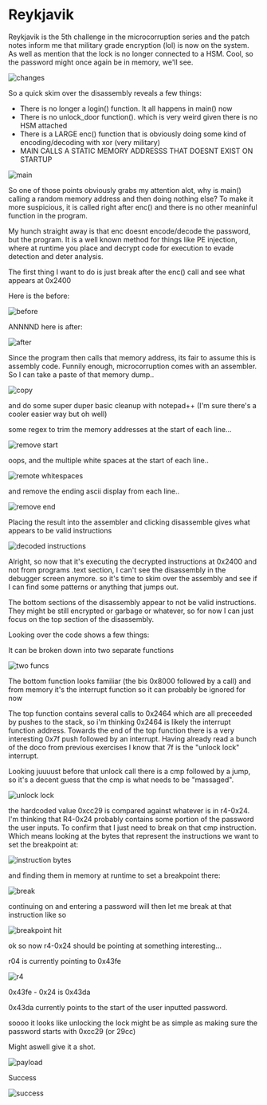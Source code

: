 # Reykjavik

Reykjavik is the 5th challenge in the microcorruption series and the patch notes inform me that military grade encryption (lol) is now on the system.
As well as mention that the lock is no longer connected to a HSM. Cool, so the password might once again be in memory, we'll see.

![changes](Images/Reykjavik/REY-changes.png)

So a quick skim over the disassembly reveals a few things:

- There is no longer a login() function. It all happens in main() now
- There is no unlock_door function(). which is very weird given there is no HSM attached
- There is a LARGE enc() function that is obviously doing some kind of encoding/decoding with xor (very military)
- MAIN CALLS A STATIC MEMORY ADDRESSS THAT DOESNT EXIST ON STARTUP

![main](Images/Reykjavik/REY-main.png)

So one of those points obviously grabs my attention alot, why is main() calling a random memory address and then doing nothing else?
To make it more suspicious, it is called right after enc() and there is no other meaninful function in the program.

My hunch straight away is that enc doesnt encode/decode the password, but the program.
It is a well known method for things like PE injection, where at runtime you place and decrypt code for execution to evade detection and deter analysis.

The first thing I want to do is just break after the enc() call and see what appears at 0x2400

Here is the before:

![before](Images/Reykjavik/REY-before.png)

ANNNND here is after:

![after](Images/Reykjavik/REY-after.png)

Since the program then calls that memory address, its fair to assume this is assembly code.
Funnily enough, microcorruption comes with an assembler.
So I can take a paste of that memory dump..

![copy](Images/Reykjavik/copy.png)

and do some super duper basic cleanup with notepad++ (I'm sure there's a cooler easier way but oh well)

some regex to trim the memory addresses at the start of each line...

![remove start](Images/Reykjavik/removestart.png)

oops, and the multiple white spaces at the start of each line..

![remote whitespaces](Images/Reykjavik/removewhitespace.png)

and remove the ending ascii display from each line..

![remove end](Images/Reykjavik/removeend.png)

Placing the result into the assembler and clicking disassemble gives what appears to be valid instructions

![decoded instructions](Images/Reykjavik/newinstructions.png)

Alright, so now that it's executing the decrypted instructions at 0x2400 and not from programs .text section, I can't see the disassembly in the debugger screen anymore.
so  it's time to skim over the assembly and see if I can find some patterns or anything that jumps out.


The bottom sections of the disassembly appear to not be valid instructions. They might be still encrypted or garbage or whatever, so for now I can just focus on the top section of the disassembly.

Looking over the code shows a few things:

It can be broken down into two separate functions

![two funcs](Images/Reykjavik/twofunctions.png)

The bottom function looks familiar (the bis 0x8000 followed by a call) and from memory it's the interrupt function so it can probably be ignored for now

The top function contains several calls to 0x2464 which are all preceeded by pushes to the stack, so i'm thinking 0x2464 is likely the interrupt function address.
Towards the end of the top function there is a very interesting 0x7f push followed by an interrupt.
Having already read a bunch of the doco from previous exercises I know that 7f is the "unlock lock" interrupt.

Looking juuuust before that unlock call there is a cmp followed by a jump, so it's a decent guess that the cmp is what needs to be "massaged".

![unlock lock](Images/Reykjavik/REY-unlockcall.png)


the hardcoded value 0xcc29 is compared against whatever is in r4-0x24.
I'm thinking that R4-0x24 probably contains some portion of the password the user inputs. To confirm that I just need to break on that cmp instruction.
Which means looking at the bytes that represent the instructions we want to set the breakpoint at:

![instruction bytes](Images/Reykjavik/REY-bytes.png)

and finding them in memory at runtime to set a breakpoint there:

![break](Images/Reykjavik/REY-break.png)

continuing on and entering a password will then let me break at that instruction like so

![breakpoint hit](Images/Reykjavik/REY-breakpoint.png)


ok so now r4-0x24 should be pointing at something interesting...

r04 is currently pointing to 0x43fe

![r4](Images/Reykjavik/REY-r4.png)

0x43fe - 0x24 is 0x43da

0x43da currently points to the start of the user inputted password.

soooo it looks like unlocking the lock might be as simple as making sure the password starts with 0xcc29 (or 29cc)

Might aswell give it a shot.

![payload](Images/Reykjavik/payload.png)

Success

![success](Images/Reykjavik/success.png)




